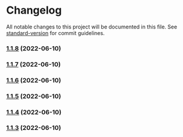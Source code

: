 # Changelog

All notable changes to this project will be documented in this file. See [standard-version](https://github.com/conventional-changelog/standard-version) for commit guidelines.

### [1.1.8](https://github.com/jte74/GolangRestSwag/compare/v1.1.7...v1.1.8) (2022-06-10)

### [1.1.7](https://github.com/jte74/GolangRestSwag/compare/v1.1.6...v1.1.7) (2022-06-10)

### [1.1.6](https://github.com/jte74/GolangRestSwag/compare/v1.1.5...v1.1.6) (2022-06-10)

### [1.1.5](https://github.com/jte74/GolangRestSwag/compare/v1.1.4...v1.1.5) (2022-06-10)

### [1.1.4](https://github.com/jte74/GolangRestSwag/compare/v1.1.3...v1.1.4) (2022-06-10)

### [1.1.3](https://github.com/jte74/GolangRestSwag/compare/v1.1.2...v1.1.3) (2022-06-10)
